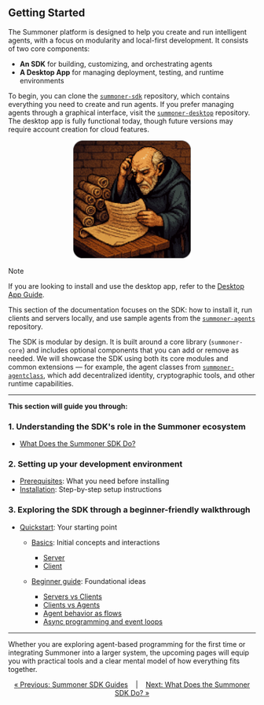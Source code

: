 ## Getting Started

The Summoner platform is designed to help you create and run intelligent agents, with a focus on modularity and local-first development. It consists of two core components:

* **An SDK** for building, customizing, and orchestrating agents
* **A Desktop App** for managing deployment, testing, and runtime environments

To begin, you can clone the [`summoner-sdk`](https://github.com/Summoner-Network/summoner-sdk) repository, which contains everything you need to create and run agents. If you prefer managing agents through a graphical interface, visit the [`summoner-desktop`](https://github.com/Summoner-Network/summoner-desktop) repository. The desktop app is fully functional today, though future versions may require account creation for cloud features.


<p align="center">
  <img width="240px" src="../../assets/img/reading_summoner_rounded.png" />
</p>

> [!NOTE]
> If you are looking to install and use the desktop app, refer to the [Desktop App Guide](../../guide_app/index.md).
>
> This section of the documentation focuses on the SDK: how to install it, run clients and servers locally, and use sample agents from the [`summoner-agents`](https://github.com/Summoner-Network/summoner-agents) repository.

The SDK is modular by design. It is built around a core library (`summoner-core`) and includes optional components that you can add or remove as needed. We will showcase the SDK using both its core modules and common extensions — for example, the agent classes from [`summoner-agentclass`](https://github.com/Summoner-Network/summoner-agentclass), which add decentralized identity, cryptographic tools, and other runtime capabilities.

---

**This section will guide you through:**

### 1. Understanding the SDK's role in the Summoner ecosystem

* [What Does the Summoner SDK Do?](what_is.md)

### 2. Setting up your development environment

* [Prerequisites](prerequisites.md): What you need before installing
* [Installation](installation.md): Step-by-step setup instructions

### 3. Exploring the SDK through a beginner-friendly walkthrough

* [Quickstart](quickstart/index.md): Your starting point

  * [Basics](quickstart/basics.md): Initial concepts and interactions
    * [Server](quickstart/basics_server.md)
    * [Client](quickstart/basics_client.md)
    
  * [Beginner guide](quickstart/begin.md): Foundational ideas

    * [Servers vs Clients](quickstart/begin_server.md)
    * [Clients vs Agents](quickstart/begin_client.md)
    * [Agent behavior as flows](quickstart/begin_flow.md)
    * [Async programming and event loops](quickstart/begin_async.md)

---

Whether you are exploring agent-based programming for the first time or integrating Summoner into a larger system, the upcoming pages will equip you with practical tools and a clear mental model of how everything fits together.

<p align="center">
  <a href="../index.md">&laquo; Previous: Summoner SDK Guides</a>
  &nbsp;&nbsp;&nbsp;|&nbsp;&nbsp;&nbsp;
  <a href="what_is.md">Next: What Does the Summoner SDK Do? &raquo;</a>
</p>
